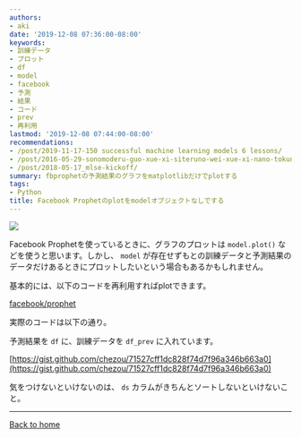 ```yaml
---
authors:
- aki
date: '2019-12-08 07:36:00-08:00'
keywords:
- 訓練データ
- プロット
- df
- model
- facebook
- 予測
- 結果
- コード
- prev
- 再利用
lastmod: '2019-12-08 07:44:00-08:00'
recommendations:
- /post/2019-11-17-150 successful machine learning models 6 lessons/
- /post/2016-05-29-sonomoderu-guo-xue-xi-siteruno-wei-xue-xi-nano-tokun-tutara/
- /post/2018-05-17_mlse-kickoff/
summary: fbprophetの予測結果のグラフをmatplotlibだけでplotする
tags:
- Python
title: Facebook Prophetのplotをmodelオブジェクトなしでする
---
```


![](https://images.unsplash.com/photo-1543286386-2e659306cd6c?ixlib=rb-1.2.1&q=85&fm=jpg&crop=entropy&cs=srgb)

Facebook Prophetを使っているときに、グラフのプロットは `model.plot()` などを使うと思います。しかし、 `model` が存在せずもとの訓練データと予測結果のデータだけあるときにプロットしたいという場合もあるかもしれません。

基本的には、以下のコードを再利用すればplotできます。

[facebook/prophet](https://github.com/facebook/prophet/blob/ca9a49d328ab1f2a991f246a3ebc37a7f9c896c5/python/fbprophet/plot.py#L41-L88)

実際のコードは以下の通り。

予測結果を `df` に、訓練データを `df_prev` に入れています。

[https://gist.github.com/chezou/71527cff1dc828f74d7f96a346b663a0](https://gist.github.com/chezou/71527cff1dc828f74d7f96a346b663a0)

気をつけないといけないのは、 `ds` カラムがきちんとソートしないといけないこと。

---

[Back to home](https://memo.chezo.uno/)